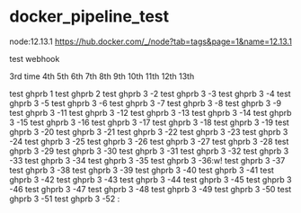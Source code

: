 # docker_pipeline_test

node:12.13.1
https://hub.docker.com/_/node?tab=tags&page=1&name=12.13.1

test webhook



3rd time
4th
5th
6th
7th
8th
9th
10th
11th
12th
13th

test ghprb 1
test ghprb 2
test ghprb 3 -2
test ghprb 3 -3
test ghprb 3 -4
test ghprb 3 -5
test ghprb 3 -6
test ghprb 3 -7
test ghprb 3 -8
test ghprb 3 -9
test ghprb 3 -11
test ghprb 3 -12
test ghprb 3 -13
test ghprb 3 -14
test ghprb 3 -15
test ghprb 3 -16
test ghprb 3 -17
test ghprb 3 -18
test ghprb 3 -19
test ghprb 3 -20
test ghprb 3 -21
test ghprb 3 -22
test ghprb 3 -23
test ghprb 3 -24
test ghprb 3 -25
test ghprb 3 -26
test ghprb 3 -27
test ghprb 3 -28
test ghprb 3 -29
test ghprb 3 -30
test ghprb 3 -31
test ghprb 3 -32
test ghprb 3 -33
test ghprb 3 -34
test ghprb 3 -35
test ghprb 3 -36:w!
test ghprb 3 -37
test ghprb 3 -38
test ghprb 3 -39
test ghprb 3 -40
test ghprb 3 -41
test ghprb 3 -42
test ghprb 3 -43
test ghprb 3 -44
test ghprb 3 -45
test ghprb 3 -46
test ghprb 3 -47
test ghprb 3 -48
test ghprb 3 -49
test ghprb 3 -50
test ghprb 3 -51
test ghprb 3 -52
:
